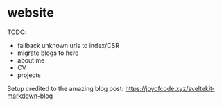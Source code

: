 # website

TODO:

- fallback unknown urls to index/CSR
- migrate blogs to here
- about me
- CV
- projects

Setup credited to the amazing blog post: https://joyofcode.xyz/sveltekit-markdown-blog
